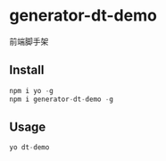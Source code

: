 # generator-dt-demo
前端脚手架

## Install
``` javascript
npm i yo -g
npm i generator-dt-demo -g
```

## Usage
``` javascript
yo dt-demo
```
